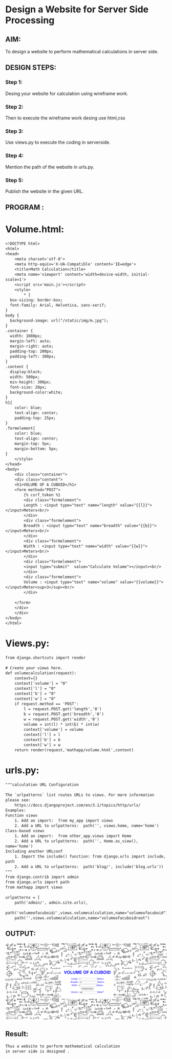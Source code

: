 # Design a Website for Server Side Processing

## AIM:
To design a website to perform mathematical calculations in server side.

## DESIGN STEPS:

### Step 1:
Desing your website for calculation using wireframe work.

### Step 2:
Then to execute the wireframe work desing use html,css

### Step 3:
Use views.py to execute the coding in serverside.

### Step 4:
Mention the path of the website in urls.py.

### Step 5:
Publish the website in the given URL.


## PROGRAM :

# Volume.html:
~~~
<!DOCTYPE html>
<html>
<head>
    <meta charset='utf-8'>
    <meta http-equiv='X-UA-Compatible' content='IE=edge'>
    <title>Math Calculation</title>
    <meta name='viewport' content='width=device-width, initial-scale=1'>
    <script src='main.js'></script>
    <style>
        * {
  box-sizing: border-box;
  font-family: Arial, Helvetica, sans-serif;
}
body {
  background-image: url("/static/img/m.jpg");
}
.container {
  width: 1080px;
  margin-left: auto;
  margin-right: auto;
  padding-top: 200px;
  padding-left: 300px;
}
.content {
  display:block;
  width: 500px;
  min-height: 300px;
  font-size: 20px;
  background-color:white;
}
h1{
    color: blue;
    text-align: center;
    padding-top: 25px;
}
.formelement{
    color: blue;
    text-align: center;
    margin-top: 5px;
    margin-bottom: 5px;
}
    </style>
</head>
<body>
    <div class="container">
    <div class="content">
    <h1>VOLUME OF A CUBOID</h1>
    <form method="POST">
        {% csrf_token %}
        <div class="formelement">
        Length : <input type="text" name="length" value="{{l}}"></input>Meters<br/>
        </div>
        <div class="formelement">
        Breadth : <input type="text" name="breadth" value="{{b}}"></input>Meters<br/>
        </div>
        <div class="formelement">
        Width : <input type="text" name="width" value="{{w}}"></input>Meters<br/>
        </div>
        <div class="formelement">
        <input type="submit"  value="Calculate Volume"></input><br/>
        </div>
        <div class="formelement">
        Volume : <input type="text" name="volume" value="{{volume}}"></input>Meter<sup>3</sup><br/>
        </div>
    
    </form>
    </div>
    </div>
</body>
</html>
~~~ 

# Views.py:
~~~ 
from django.shortcuts import render

# Create your views here.
def volumecalculation(request):
    context={}
    context['volume'] = "0"
    context['l'] = "0"
    context['b'] = "0"
    context['w'] = "0"
    if request.method == 'POST':
        l = request.POST.get('length','0')
        b = request.POST.get('breadth','0')
        w = request.POST.get('width','0')
        volume = int(l) * int(b) * int(w)
        context['volume'] = volume
        context['l'] = l
        context['b'] = b
        context['w'] = w
    return render(request,'mathapp/volume.html',context)
~~~
# urls.py:
~~~ 
"""calculation URL Configuration

The `urlpatterns` list routes URLs to views. For more information please see:
    https://docs.djangoproject.com/en/3.1/topics/http/urls/
Examples:
Function views
    1. Add an import:  from my_app import views
    2. Add a URL to urlpatterns:  path('', views.home, name='home')
Class-based views
    1. Add an import:  from other_app.views import Home
    2. Add a URL to urlpatterns:  path('', Home.as_view(), name='home')
Including another URLconf
    1. Import the include() function: from django.urls import include, path
    2. Add a URL to urlpatterns:  path('blog/', include('blog.urls'))
"""
from django.contrib import admin
from django.urls import path
from mathapp import views

urlpatterns = [
    path('admin/', admin.site.urls),
    path('volumeofacuboid/',views.volumecalculation,name="volumeofacuboid"),
    path('',views.volumecalculation,name="volumeofacuboidroot")
~~~     
## OUTPUT:
![github](M.png)


## Result:
    Thus a website to perform mathematical calculation 
    in server side is designed .
